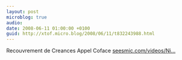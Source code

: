 ```yaml
---
layout: post
microblog: true
audio: 
date: 2008-06-11 01:00:00 +0100
guid: http://xtof.micro.blog/2008/06/11/t832243988.html
---
```

Recouvrement de Creances   Appel Coface [seesmic.com/videos/Ni...](http://seesmic.com/videos/NiAdV2HBt5)
